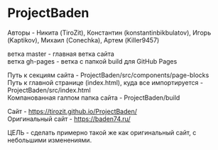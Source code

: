 # ProjectBaden
Авторы - Никита (TiroZit), Константин (konstantinbikbulatov), Игорь (Kaptikov), Михаил (Conechka), Артем (Killer9457)

ветка master - главная ветка сайта  <br/>
ветка gh-pages - ветка с папкой build для GitHub Pages  <br/>

Путь к секциям сайта - ProjectBaden/src/components/page-blocks  <br/>
Путь к главной странице (index.html), куда все импортируется - ProjectBaden/src/index.html  <br/>
Компанованная галпом папка сайта - ProjectBaden/build  <br/>

Сайт - https://tirozit.github.io/ProjectBaden/  <br/>
Оригинальный сайт - https://baden74.ru/

ЦЕЛЬ - сделать примерно такой же как оригинальный сайт, с небольшими изменениями.

